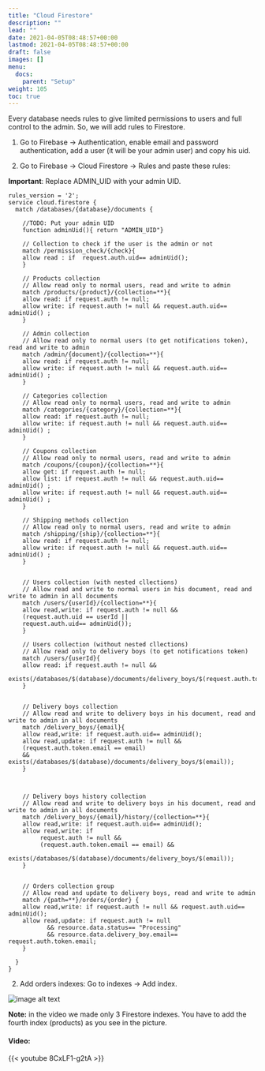 ```yaml
---
title: "Cloud Firestore"
description: ""
lead: ""
date: 2021-04-05T08:48:57+00:00
lastmod: 2021-04-05T08:48:57+00:00
draft: false
images: []
menu:
  docs:
    parent: "Setup"
weight: 105
toc: true
---
```

Every database needs rules to give limited permissions to users and full
control to the admin. So, we will add rules to Firestore.

1. Go to Firebase → Authentication, enable email and password authentication, add a user (it will be your admin user) and copy his uid.

2. Go to Firebase → Cloud Firestore → Rules and paste these rules:

**Important**: Replace ADMIN_UID with your admin UID.

```
rules_version = '2';
service cloud.firestore {
  match /databases/{database}/documents {

    //TODO: Put your admin UID
    function adminUid(){ return "ADMIN_UID"}

    // Collection to check if the user is the admin or not
    match /permission_check/{check}{
    allow read : if  request.auth.uid== adminUid();
    }

    // Products collection
    // Allow read only to normal users, read and write to admin
    match /products/{product}/{collection=**}{
    allow read: if request.auth != null;
    allow write: if request.auth != null && request.auth.uid== adminUid() ;
    }

    // Admin collection
    // Allow read only to normal users (to get notifications token), read and write to admin
    match /admin/{document}/{collection=**}{
    allow read: if request.auth != null;
    allow write: if request.auth != null && request.auth.uid== adminUid() ;
    }

    // Categories collection
    // Allow read only to normal users, read and write to admin
    match /categories/{category}/{collection=**}{
    allow read: if request.auth != null;
    allow write: if request.auth != null && request.auth.uid== adminUid() ;
    }

    // Coupons collection
    // Allow read only to normal users, read and write to admin
    match /coupons/{coupon}/{collection=**}{
    allow get: if request.auth != null;
    allow list: if request.auth != null && request.auth.uid== adminUid() ;
    allow write: if request.auth != null && request.auth.uid== adminUid() ;
    }

    // Shipping methods collection
    // Allow read only to normal users, read and write to admin
    match /shipping/{ship}/{collection=**}{
    allow read: if request.auth != null;
    allow write: if request.auth != null && request.auth.uid== adminUid() ;
    }


    // Users collection (with nested cllections)
    // Allow read and write to normal users in his document, read and write to admin in all documents
    match /users/{userId}/{collection=**}{
    allow read,write: if request.auth != null &&
    (request.auth.uid == userId ||
    request.auth.uid== adminUid());
    }

    // Users collection (without nested cllections)
    // Allow read only to delivery boys (to get notifications token)
    match /users/{userId}{
    allow read: if request.auth != null &&
    exists(/databases/$(database)/documents/delivery_boys/$(request.auth.token.email));
    }


    // Delivery boys collection 
    // Allow read and write to delivery boys in his document, read and write to admin in all documents
    match /delivery_boys/{email}{
    allow read,write: if request.auth.uid== adminUid();
    allow read,update: if request.auth != null &&
    (request.auth.token.email == email)
    && exists(/databases/$(database)/documents/delivery_boys/$(email));
    }
    


    // Delivery boys history collection
    // Allow read and write to delivery boys in his document, read and write to admin in all documents
    match /delivery_boys/{email}/history/{collection=**}{
    allow read,write: if request.auth.uid== adminUid();
    allow read,write: if
         request.auth != null &&
         (request.auth.token.email == email) &&
         exists(/databases/$(database)/documents/delivery_boys/$(email));
    }


    // Orders collection group
    // Allow read and update to delivery boys, read and write to admin
    match /{path=**}/orders/{order} {
    allow read,write: if request.auth != null && request.auth.uid== adminUid();
    allow read,update: if request.auth != null
           && resource.data.status== "Processing"
           && resource.data.delivery_boy.email== request.auth.token.email;
    }

  }
}
```


2. Add orders indexes: Go to indexes → Add index.

![image alt text](/images/firestore-rules.jpg)


**Note:** in the video we made only 3 Firestore indexes. You have to add the fourth index (products) as you see in the picture.
#### Video:

{{< youtube 8CxLF1-g2tA >}}
